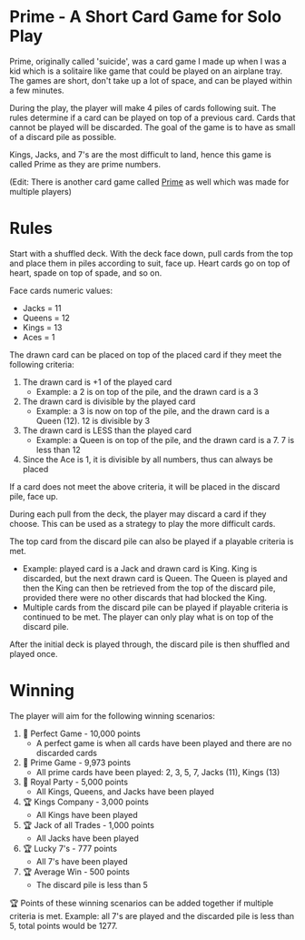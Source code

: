 # Prime - A Short Card Game for Solo Play
Prime, originally called 'suicide', was a card game I made up when I was a kid which is a solitaire like game that could be played on an airplane tray.  The games are short, don't take up a lot of space, and can be played within a few minutes.

During the play, the player will make 4 piles of cards following suit.  The rules determine if a card can be played on top of a previous card.  Cards that cannot be played will be discarded.  The goal of the game is to have as small of a discard pile as possible.

Kings, Jacks, and 7's are the most difficult to land, hence this game is called Prime as they are prime numbers.

(Edit: There is another card game called [Prime](https://www.pagat.com/invented/prime.html) as well which was made for multiple players)

# Rules
Start with a shuffled deck.  With the deck face down, pull cards from the top and place them in piles according to suit, face up.  Heart cards go on top of heart, spade on top of spade, and so on.

Face cards numeric values:
- Jacks = 11
- Queens = 12
- Kings = 13
- Aces = 1

The drawn card can be placed on top of the placed card if they meet the following criteria:

1. The drawn card is +1 of the played card
   - Example: a 2 is on top of the pile, and the drawn card is a 3
2. The drawn card is divisible by the played card
   - Example: a 3 is now on top of the pile, and the drawn card is a Queen (12).  12 is divisible by 3
3. The drawn card is LESS than the played card
   - Example: a Queen is on top of the pile, and the drawn card is a 7.  7 is less than 12
3. Since the Ace is 1, it is divisible by all numbers, thus can always be placed

If a card does not meet the above criteria, it will be placed in the discard pile, face up.

During each pull from the deck, the player may discard a card if they choose.  This can be used as a strategy to play the more difficult cards.

The top card from the discard pile can also be played if a playable criteria is met.
- Example: played card is a Jack and drawn card is King.  King is discarded, but the next drawn card is Queen.  The Queen is played and then the King can then be retrieved from the top of the discard pile, provided there were no other discards that had blocked the King.
- Multiple cards from the discard pile can be played if playable criteria is continued to be met.  The player can only play what is on top of the discard pile.

After the initial deck is played through, the discard pile is then shuffled and played once.

# Winning
The player will aim for the following winning scenarios:

1. 🥇 Perfect Game - 10,000 points
   - A perfect game is when all cards have been played and there are no discarded cards
2. 🥈 Prime Game - 9,973 points
   - All prime cards have been played: 2, 3, 5, 7, Jacks (11), Kings (13)
3. 🥉 Royal Party - 5,000 points
   - All Kings, Queens, and Jacks have been played
4. 🏆 Kings Company - 3,000 points
   - All Kings have been played
5. 🏆 Jack of all Trades - 1,000 points
   - All Jacks have been played
6. 🏆 Lucky 7's - 777 points
   - All 7's have been played 
7. 🏆 Average Win - 500 points
   - The discard pile is less than 5

🏆 Points of these winning scenarios can be added together if multiple criteria is met.  Example: all 7's are played and the discarded pile is less than 5, total points would be 1277.
